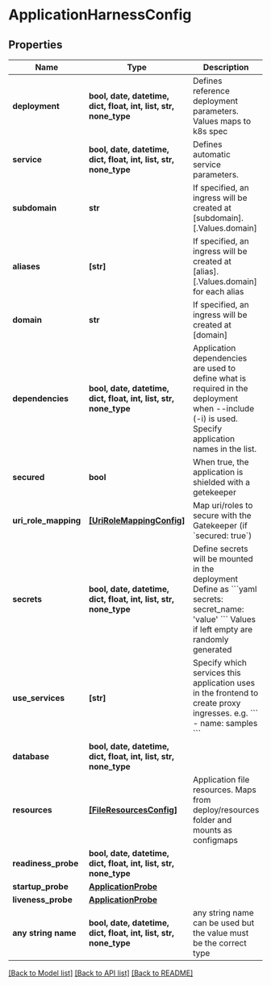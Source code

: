 # ApplicationHarnessConfig


## Properties
Name | Type | Description | Notes
------------ | ------------- | ------------- | -------------
**deployment** | **bool, date, datetime, dict, float, int, list, str, none_type** | Defines reference deployment parameters. Values maps to k8s spec | [optional] 
**service** | **bool, date, datetime, dict, float, int, list, str, none_type** | Defines automatic service parameters. | [optional] 
**subdomain** | **str** | If specified, an ingress will be created at [subdomain].[.Values.domain] | [optional] 
**aliases** | **[str]** | If specified, an ingress will be created at [alias].[.Values.domain] for each alias | [optional] 
**domain** | **str** | If specified, an ingress will be created at [domain] | [optional] 
**dependencies** | **bool, date, datetime, dict, float, int, list, str, none_type** | Application dependencies are used to define what is required in the deployment when --include (-i) is used. Specify application names in the list. | [optional] 
**secured** | **bool** | When true, the application is shielded with a getekeeper | [optional] 
**uri_role_mapping** | [**[UriRoleMappingConfig]**](UriRoleMappingConfig.md) | Map uri/roles to secure with the Gatekeeper (if &#x60;secured: true&#x60;) | [optional] 
**secrets** | **bool, date, datetime, dict, float, int, list, str, none_type** | Define secrets will be mounted in the deployment  Define as  &#x60;&#x60;&#x60;yaml secrets:     secret_name: &#39;value&#39;  &#x60;&#x60;&#x60;  Values if left empty are randomly generated | [optional] 
**use_services** | **[str]** | Specify which services this application uses in the frontend to create proxy ingresses. e.g.  &#x60;&#x60;&#x60; - name: samples &#x60;&#x60;&#x60; | [optional] 
**database** | **bool, date, datetime, dict, float, int, list, str, none_type** |  | [optional] 
**resources** | [**[FileResourcesConfig]**](FileResourcesConfig.md) | Application file resources. Maps from deploy/resources folder and mounts as configmaps | [optional] 
**readiness_probe** | **bool, date, datetime, dict, float, int, list, str, none_type** |  | [optional] 
**startup_probe** | [**ApplicationProbe**](ApplicationProbe.md) |  | [optional] 
**liveness_probe** | [**ApplicationProbe**](ApplicationProbe.md) |  | [optional] 
**any string name** | **bool, date, datetime, dict, float, int, list, str, none_type** | any string name can be used but the value must be the correct type | [optional]

[[Back to Model list]](../README.md#documentation-for-models) [[Back to API list]](../README.md#documentation-for-api-endpoints) [[Back to README]](../README.md)


